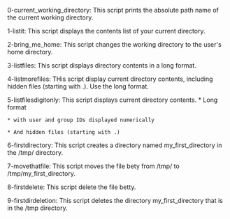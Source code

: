 0-current_working_directory: This script prints the absolute path name of the current working directory.

1-listit: This script displays the contents list of your current directory.

2-bring_me_home: This script changes the working directory to the user's home directory.

3-listfiles: This script displays directory contents in a long format.

4-listmorefiles: THis script display current directory contents, including hidden files (starting with .). Use the long format.

5-listfilesdigitonly: This script displays current directory contents.
	* Long format

	* with user and group IDs displayed numerically

	* And hidden files (starting with .)

6-firstdirectory: This script creates a directory named my_first_directory in the /tmp/ directory.

7-movethatfile: This script moves the file bety from /tmp/ to /tmp/my_first_directory.

8-firstdelete: This script delete the file betty.

9-firstdirdeletion: This script deletes the directory my_first_directory that is in the /tmp directory.
